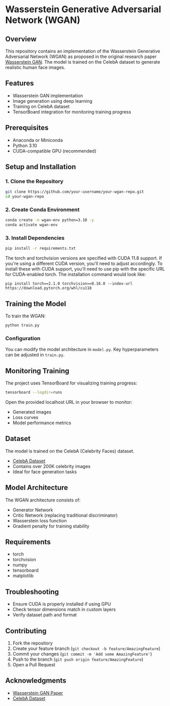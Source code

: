 # Wasserstein Generative Adversarial Network (WGAN)

## Overview

This repository contains an implementation of the Wasserstein Generative Adversarial Network (WGAN) as proposed in the original research paper [Wasserstein GAN](https://arxiv.org/abs/1701.07875). The model is trained on the CelebA dataset to generate realistic human face images.

## Features

- Wasserstein GAN implementation
- Image generation using deep learning
- Training on CelebA dataset
- TensorBoard integration for monitoring training progress

## Prerequisites

- Anaconda or Miniconda
- Python 3.10
- CUDA-compatible GPU (recommended)

## Setup and Installation

### 1. Clone the Repository

```bash
git clone https://github.com/your-username/your-wgan-repo.git
cd your-wgan-repo
```

### 2. Create Conda Environment

```bash
conda create -n wgan-env python=3.10 -y
conda activate wgan-env
```

### 3. Install Dependencies

```bash
pip install -r requirements.txt
```
The torch and torchvision versions are specified with CUDA 11.8 support. If you're using a different CUDA version, you'll need to adjust accordingly.
To install these with CUDA support, you'll need to use pip with the specific URL for CUDA-enabled torch. The installation command would look like:
```
pip install torch==2.1.0 torchvision==0.16.0 --index-url https://download.pytorch.org/whl/cu118
```
## Training the Model

To train the WGAN:

```bash
python train.py
```

### Configuration

You can modify the model architecture in `model.py`. Key hyperparameters can be adjusted in `train.py`.

## Monitoring Training

The project uses TensorBoard for visualizing training progress:

```bash
tensorboard --logdir=runs
```

Open the provided localhost URL in your browser to monitor:
- Generated images
- Loss curves
- Model performance metrics

## Dataset

The model is trained on the CelebA (Celebrity Faces) dataset. 
- [CelebA Dataset](http://mmlab.ie.cuhk.edu.hk/projects/CelebA.html)
- Contains over 200K celebrity images
- Ideal for face generation tasks

## Model Architecture

The WGAN architecture consists of:
- Generator Network
- Critic Network (replacing traditional discriminator)
- Wasserstein loss function
- Gradient penalty for training stability

## Requirements

- torch
- torchvision
- numpy
- tensorboard
- matplotlib

## Troubleshooting

- Ensure CUDA is properly installed if using GPU
- Check tensor dimensions match in custom layers
- Verify dataset path and format

## Contributing

1. Fork the repository
2. Create your feature branch (`git checkout -b feature/AmazingFeature`)
3. Commit your changes (`git commit -m 'Add some AmazingFeature'`)
4. Push to the branch (`git push origin feature/AmazingFeature`)
5. Open a Pull Request


## Acknowledgments

- [Wasserstein GAN Paper](https://arxiv.org/abs/1701.07875)
- [CelebA Dataset](http://mmlab.ie.cuhk.edu.hk/projects/CelebA.html)
